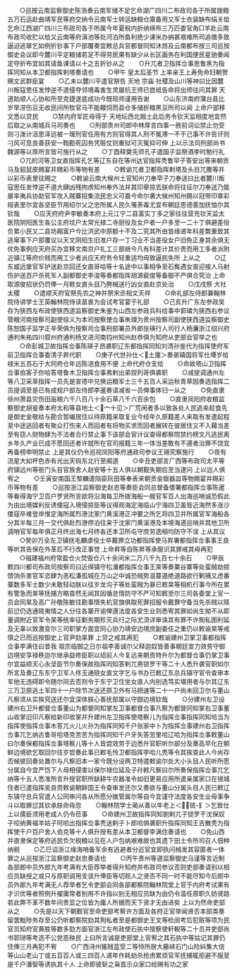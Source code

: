 <!-- { "loadSidebar": true } -->
　　○巡按云南监察御史陈浩奏云南军储不足乞命湖广四川二布政司各于所属拨粮五万石运赴曲靖军民等府交纳令云南军士转运缺粮仓廪备用又军士衣装缺布绢关给乞命江西湖广四川三布政司各于所属今年夏税内折纳绵布三万匹委官角□羊赴云南布政司收贮以给又云南等府滇池等处河泊所鱼利绝少课米办纳甚艰难所司追徵多致逼迫逃窜乞如例折钞事下户部覆奏宜敕总兵官都督同知沐昂及云南都布按三司巡按御史会议即今麓川平定粮储若足不得劳民果有缺少从长区画务在利国便民星驰奏闻定夺折布宜如其请鱼课请以十之五折钞从之
　　○升兀者卫指挥佥事思鲁黑为指挥同知从本卫都指挥剌塔奏请也
　　○甲午  皇太后圣节  上率亲王上寿免命妇朝贺赐文武群臣宴
　　○乙未以麓川平遣官祭告  天地  宗庙  社稷及山川等神曰比因麓川叛寇思任发悖逆不道侵夺邻境毒害生灵屡抗王师已尝祗告命将出师往问其罪  天道助顺人心协和所至克捷遂底成功今既班师谨用告谢
　　○山东济南府蒲台县比岁旱涝伤豆无收民间所牧官马不能餧饲而县仓多储折粮黑豆所司以闻  上命户部移文悉以贷民
　　○禁内府军匠毋得于  天地坛西北掘土此后务令钦天监相度地宜然后取之从南城兵马司奏也
　　○刑部贵州司郎中林厚言四事一赦前词讼禁止勿受则刁泼计沮恩泽远被一理刑官任用有方则官得其人刑不冤滞一不干己事不许告讦则刁风可息良善获安一鞫勘死囚务凭赃仗则重狱可灭冤抑可伸  上以示法司刑部尚书魏源等以厚所言皆可施行从之
　　○丁酉释奠先师孔子遣国子监祭酒李时勉行礼
　　○兀的河等卫女直指挥孔乞等辽东自在等州达官指挥秃鲁罕子答安出等来朝贡马及貂鼠皮赐宴并赐彩币等物有差
　　○敕谕兀者卫都指挥剌塔及头目兀撒等并以彩币表里往赐之
　　○敕谕云南大候州土官知州刀奉罕子刀奉送曰比者麓川叛寇思任发悖逆不道大肆凶残拘虏知州奉外法并其印章掠去朕命将往征尔刀奉送乃能屡率夷兵协助官军攻入贼寨招集流民忠义可嘉今命尔袭大候州知州赐以冠带印章彩叚表里尔宜各坚臣节用绍尔父之忠所属人民久罹荼毒尤宜布朝廷恩德善加抚恤尔其钦哉
　　○应天府府尹李敏奏本府上元江宁二县富实丁多之家往往营充钦天监太医院阴阳医生各公主府坟户太常光禄二寺厨役及女户者一户多至一二十丁俱避差役负累小民又二县坊厢富户今比洪武中原额十不及二究其所由皆缘递年科差繁重致其逃窜事下户部覆议以天文阴阳生旧准户存一丁习业不当差役女户旧免正身其余俱无优免事例应天府买办宜移文南京户礼工三部继今凡有科差计其价贵而用工多者派附近镇江等府价贱而用工少者派应天府务令轻重适均毋致逼民失所  上从之
　　○辽东威远堡官军护送赴京回还女直哥哈等十名途中以事相争至石觜遇女直迎接人马射伤护送百户杀死军人副都御史李浚等奏都指挥胡源裴俊等备御不严俱合究治  上命取源俊招状仍罚俸一月敕女直头目乃胯械送行凶女直赴京处治
　　○戊戌祭  大社  太稷
　　○遣顺天府官祭先农之神并祭宋丞相文天祥
　　○命礼部左侍郎兼翰林院侍讲学士王英翰林院侍读苗衷为会试考官宴于礼部
　　○己亥升广东左参政吴存为狭西左布政使狭西道监察御史朱鉴为山西左参政兵科给事中郭璘为狭西右参议管粮河南按察司副使徐义为本司按察使佥事朱理为贵州按察司副使狭西道监察御史陈恕国子监学正辛荣俱为按察司佥事刑部署员外郎张瑛行人司行人杨濂浙江绍兴府通判朱祐四川叙州府通判杨文进河南钧州知州赵恭俱为知府从吏部会官举之也
　　○命彭城卫故指挥佥事陈瑛子昂袭职辽东都指挥同知刘清孙鉴代为指挥使府军前卫指挥佥事委清子昇代职
　　○庚子代世孙仕＜土廛＞奏弟镇国将军仕墰岁给禄米五百石于大同府仓年远陈浥食用不便  上命代府仓支给
　　○命故塔山卫指挥佥事伯客子你哈答塔鲁木卫指挥佥事弗剌出弟捏列哥俱袭职
　　○减提调通州左等八卫采草指挥一员先是宣德中兑换运粮军士三千五百人采运秋青草因奏选指挥二员提调至是已有成规户部左侍郎李暹奏请减省一员俾事体归一从之
　　○免直隶徐州萧县灾伤田亩粮六千八百八十余石草八千六百余包
　　○直隶凤阳府收粮监察御史胡鉴奏本府太和等县地土＜宀十见＞广荒闲者多以致各处人民逃来趁食先是御史金敬给与勘合暂编居住以待原籍来取复业今经年久原籍差人来取有发遣起程至中途逃回者有聚众打伤来人而回者有将物买求而回者展转在彼居住又不入藉当差至有窃人财物肆为不法者合行禁止事下该部会官计议查得都察院禁约榜文凡逃民离乡年久产业已成不愿回还者许就所在官司报籍三年一体当差敢有不遵者治罪不饶宜再备榜申明禁止  上是其仪仍令巡视凤阳等府通政司参议王锡究察施行
　　○夜有流星大如杯色赤有光出天钩东北行至阁道
　　○辛丑吏部言广西等布政司太平等府镇远州等衙门头目官族舍人赵安等十五人俱以朝觐失期后至当逮问  上以远人俱宥之
　　○壬寅安南国王黎麟遣陪臣阮田等奉表来朝贡金银器皿等物赐宴并赐彩币等物有差
　　○巡按浙江监察御史赵忠等奏臣会同总督备倭署都指挥佥事陈暹等看得海宁卫百户罗贤所言欲将沿海每卫所拨海船一艘官军百人出海巡哨诚恐假此为由出境媒利反诱倭寇入境侵掠臣等议得观海定海临山宁海四卫虽皆近海然多涨沙倭寇卒难登岸惟定海所属烈港沈家门黄溪港正冲要之所乞将四卫并所属官军海船各分其半每三月一交代俱赴烈港停泊往来于沈家门黄溪港及本境海道巡哨并其他卫所调哨官军每年俱正月终出海七月终各还本卫所屯守庶劳逸相均防守不误  上从其议
　　○癸卯万全左卫镇抚毛麟虐役士卒戴罪立功都指挥使马昇署都指挥佥事事王良等听其告保在外革后不行改正事觉  上命昇等自陈昇等承服识其罪戒其毋再犯
　　○福建福州府常盈仓火焚毁仓八十余间米二万八千九百七十余石
　　○甲辰敕四川都司布政司按察司曰近得镇守松潘都指挥佥事王杲等奏粟谷寨等处蛮贼劫掠馈饷杀害官军恣肆为恶松潘孤城在万山之中诚恐贼势滋蔓遏绝道路欲行剿捕又虑番寨数多军士数少未敢轻动朕以往岁龙沟子等处蛮贼为暴已敕杲等相机行事今所在累有警急而杲等抚捕方略杳然无闻其因循怠惰防守不严可知敕至尔三司各委堂上官一员会同杲及高广孙敬陈敏往勘事情失机官旗俱取死罪招服令戴罪守备当先杀贼以赎前愆仍选通晓夷情之人分往各寨开谕俾遵法度各安生业则悉宥其罪如尚生拗不从即量调附近官军令杲等统率征剿务期殄灭兵行之际尤湏详审诛其有罪不许狥私图利延及无辜以致激变尔三司职掌方面宜同心协力靖安边境庶副委任之重仍以敕谕杲等戒慎之已而巡按御史上官尹劾杲罪  上贷之戒其再犯
　　○敕谕建州卫掌卫事都指挥佥事李满住曰昔我  祖宗临御之日尔祖李善诚尔父释迦奴皆善事朝廷宣力效劳守御边境安享禄秩迨尔继承益修臣职以绍前人今复远来朝贡特升尔为都督佥事仍掌卫事尔宜益顺天心永坚臣节尔奏保故指挥同知答剌兀男锁罗干等二十人悉升袭官职如尔所言及奏辽东东宁卫军人佟玉通晓女直文字乞与书办已敕辽东总兵镇守官令查审本军他无违碍即令随尔同去否则令于东宁卫住坐女直人内别选笃实堪用者与尔其辽东三万卫原逃土军四十一户除节次送还原卫外有马把速等二十一户尚未回卫尔与董山凡察须从实挨究送还尔宜深体朕心善抚部属以守御边境钦哉
　　○分建州左卫设建州右卫升都督佥事董山为都督同知掌左卫事都督佥事凡察为都督同知掌右卫事董山收掌旧印凡察给新印收掌并升建州左卫指挥使塔察儿为指挥佥事指挥同知哈当为指挥使指挥佥事木答兀火儿火孙为指挥同知千户张家中卜为指挥佥事建州右卫指挥佥事兀乞纳古鲁哥哈塔克苦苦为指挥同知千户牙失答忽里哈辽哈为指挥佥事敕董山曰尔奏保都指挥佥事塔察儿等十人皆尝效劳于边悉升官职听尔部分及奏高早化在朝鲜边境欲乞取回尔往岁尝奏此事已敕毛怜卫都指挥李哈儿秃等令其挨查此人今尚存否候彼回奏处置尔与凡察旧本一家今既分设两卫特遣敕谕尔处大小头目人民听所愿分属自今宜严饬下人毋相侵害以保尔禄位延及子孙敕凡察曰尔所奏保指挥佥事兀乞纳等十五人悉准所言升授官职所缺耕牛农器准令如旧更易应用所遣亲属家口在镜城住者已遣指挥吴良赍敕谕朝鲜国王令查审发还尔又奏欲与董山分属头目人民已敕辽东镇守总兵官遣人公同审问各从所愿分拨管属尔等自今宜谨守法度各安生业毋事争斗以取罪愆其钦承朕命毋忽
　　○翰林院学士蔺从善以年老上＜锍-釒＞乞致仕  上以儒臣须用老成人仍令莅事
　　○命建州卫故指挥同知劄剌兀子锁罗干沈保奴子咬纳黄福羊姑子阿哈出指挥佥事秃迷剌子卜郎哈俱袭职升指挥同知王吉散秃为指挥使千户百户舍人伯克等十人俱升授有差从本卫都督李满住奏请也
　　○免山西并直隶保定等府逃民负欠税粮以见在人户包纳艰难故也其遗下田土令所司召人佃种纳税
　　○乙巳诏浙江缘海哨备军余有逃避者分巡官宜即执问械发其容匿者一体罪之从巡按浙江监察御史赵忠奏请也
　　○丙午贵州等道监察御史马谨等言近制各部郎中员外郎九年考满有大臣荐举者得升知府并布政司参议否则吏部奏请别以相应员缺授之或只与原职调用支该升俸臣等切观人之贤否不同一时不能尽知今后郎中员外郎九年考满无人荐举者乞令吏部会同各部都察院翰林院堂上官于内府考试果有才识优等者照例升擢庸常者别用不许指以别无相应员缺为由仍令滥任原职久妨贤路若此弊不革不数年间贵显之位皆为庸人所据而天下贤才无由进矣  上以为然命吏部从之
　　○先是以天下朝觐官至命吏部考察许方面及各府正官举闻贤否本部类奏留罢黜陟务存至公仍听都察院劾其狥私者至是都御史王文等检阅考后犯赃等项为民官员知府官黄胜等数多劾方面官浙江左布政使石执中按察使轩輗等二十员并吏部尚书郭琎等考选不公党恶殃民  上曰所言诚是吏部堂上官宥之其石执中等姑记其罪仍住俸三月再犯不宥
　　○广西浔州猺贼蓝受二等恃所居大藤峡石门山险紏集大信等山山老山丁或五百百人或三四百人递年作耗劫杀抢虏累烦官军抚捕辄拒避不服至是千户潘智等诱执其十人  上命即彼斩之枭首示众家口给赐有功之家
